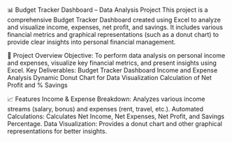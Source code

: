 📊 Budget Tracker Dashboard – Data Analysis Project
This project is a comprehensive Budget Tracker Dashboard created using Excel to analyze and visualize income, expenses, net profit, and savings. It includes various financial metrics and graphical representations (such as a donut chart) to provide clear insights into personal financial management.

📌 Project Overview
Objective: To perform data analysis on personal income and expenses, visualize key financial metrics, and present insights using Excel.
Key Deliverables:
Budget Tracker Dashboard
Income and Expense Analysis
Dynamic Donut Chart for Data Visualization
Calculation of Net Profit and % Savings

📈 Features
Income & Expense Breakdown: Analyzes various income streams (salary, bonus) and expenses (rent, travel, etc.).
Automated Calculations: Calculates Net Income, Net Expenses, Net Profit, and Savings Percentage.
Data Visualization: Provides a donut chart and other graphical representations for better insights.

